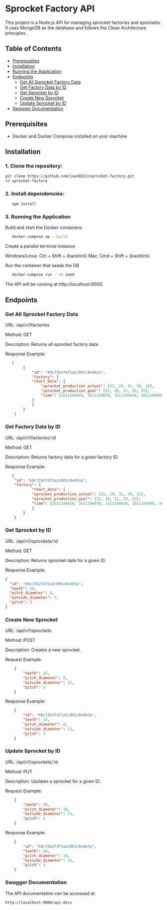 # Sprocket Factory API

This project is a Node.js API for managing sprocket factories and sprockets. It uses MongoDB as the database and follows the Clean Architecture principles.

## Table of Contents

- [Prerequisites](#prerequisites)
- [Installation](#installation)
- [Running the Application](#running-the-application)
- [Endpoints](#endpoints)
  - [Get All Sprocket Factory Data](#get-all-sprocket-factory-data)
  - [Get Factory Data by ID](#get-factory-data-by-id)
  - [Get Sprocket by ID](#get-sprocket-by-id)
  - [Create New Sprocket](#create-new-sprocket)
  - [Update Sprocket by ID](#update-sprocket-by-id)
- [Swagger Documentation](#swagger-documentation)

## Prerequisites

- Docker and Docker Compose installed on your machine

## Installation

### 1. Clone the repository:
   ```bash
   git clone https://github.com/juan9222/sprocket-factory.git
   cd sprocket-factory
   ```
### 2. Install dependencies:

```bash
   npm install
```
### 3. Running the Application

Build and start the Docker containers:

```bash
   docker-compose up --build
```

Create a parallel terminal instance

   Windows/Linux: Ctrl + Shift + (backtick)
   Mac: Cmd + Shift + (backtick)

Run the container that seeds the DB
```bash
   docker-compose run --rm seed
```

The API will be running at http://localhost:9000.

## Endpoints

### Get All Sprocket Factory Data
URL: /api/v1/factories

Method: GET

Description: Returns all sprocket factory data.

Response Example:

```json
   [
        {
            "id": "60c72b2f4f1a2c001c8e4b3a",
            "factory": {
            "chart_data": {
                "sprocket_production_actual": [32, 29, 31, 30, 32],
                "sprocket_production_goal": [32, 30, 31, 29, 32],
                "time": [1611194818, 1611194878, 1611194938, 1611194998, 1611195058]
            }
            }
        }
    ]
```

### Get Factory Data by ID
URL: /api/v1/factories/:id

Method: GET

Description: Returns factory data for a given factory ID.

Response Example:

```json
   {
    "id": "60c72b2f4f1a2c001c8e4b3a",
    "factory": {
            "chart_data": {
            "sprocket_production_actual": [32, 29, 31, 30, 32],
            "sprocket_production_goal": [32, 30, 31, 29, 32],
            "time": [1611194818, 1611194878, 1611194938, 1611194998, 1611195058]
            }
        }
    }
```

### Get Sprocket by ID
URL: /api/v1/sprockets/:id

Method: GET

Description: Returns sprocket data for a given ID.


Response Example:

```json
{
  "id": "60c72b2f4f1a2c001c8e4b3a",
  "teeth": 10,
  "pitch_diameter": 5,
  "outside_diameter": 7,
  "pitch": 2
}
```

### Create New Sprocket
URL: /api/v1/sprockets

Method: POST

Description: Creates a new sprocket.

Request Example:

```json
    {
        "teeth": 15,
        "pitch_diameter": 8,
        "outside_diameter": 12,
        "pitch": 3
    }
```

Response Example:

```json
    {
        "id": "60c72b2f4f1a2c001c8e4b3a",
        "teeth": 15,
        "pitch_diameter": 8,
        "outside_diameter": 12,
        "pitch": 3
    }
```

### Update Sprocket by ID

URL: /api/v1/sprockets/:id

Method: PUT

Description: Updates a sprocket for a given ID.

Request Example:

```json
    {
        "teeth": 20,
        "pitch_diameter": 10,
        "outside_diameter": 14,
        "pitch": 4
    }
```

Response Example:

```json
    {
        "id": "60c72b2f4f1a2c001c8e4b3a",
        "teeth": 20,
        "pitch_diameter": 10,
        "outside_diameter": 14,
        "pitch": 4
    }
```

### Swagger Documentation

The API documentation can be accessed at:

```bash
http://localhost:9000/api-docs
```
